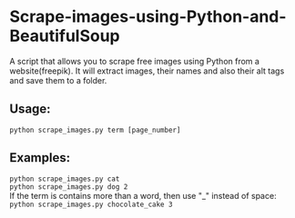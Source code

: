# Scrape-images-using-Python-and-BeautifulSoup
A script that allows you to scrape free images using Python from a website(freepik). It will extract images, their names and also their alt tags and save them to a folder. 

## Usage: 

```python scrape_images.py term [page_number]```

## Examples:
```python scrape_images.py cat```
</br>
```python scrape_images.py dog 2```
</br>
If the term is contains more than a word, then use "_" instead of space:
</br>
```python scrape_images.py chocolate_cake 3```

